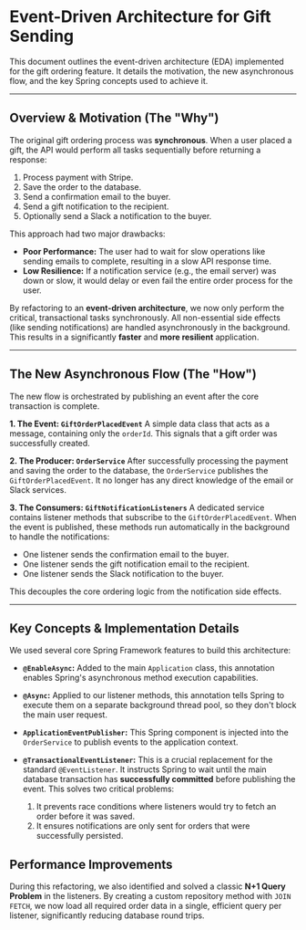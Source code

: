 # Event-Driven Architecture for Gift Sending

This document outlines the event-driven architecture (EDA) implemented for the gift ordering feature. It details the motivation, the new asynchronous flow, and the key Spring concepts used to achieve it.

---

## Overview & Motivation (The "Why")

The original gift ordering process was **synchronous**. When a user placed a gift, the API would perform all tasks sequentially before returning a response:

1.  Process payment with Stripe.
2.  Save the order to the database.
3.  Send a confirmation email to the buyer.
4.  Send a gift notification to the recipient.
5.  Optionally send a Slack a notification to the buyer.

This approach had two major drawbacks:
* **Poor Performance:** The user had to wait for slow operations like sending emails to complete, resulting in a slow API response time.
* **Low Resilience:** If a notification service (e.g., the email server) was down or slow, it would delay or even fail the entire order process for the user.

By refactoring to an **event-driven architecture**, we now only perform the critical, transactional tasks synchronously. All non-essential side effects (like sending notifications) are handled asynchronously in the background. This results in a significantly **faster** and **more resilient** application.

---

## The New Asynchronous Flow (The "How")

The new flow is orchestrated by publishing an event after the core transaction is complete.

**1. The Event: `GiftOrderPlacedEvent`**
A simple data class that acts as a message, containing only the `orderId`. This signals that a gift order was successfully created.

**2. The Producer: `OrderService`**
After successfully processing the payment and saving the order to the database, the `OrderService` publishes the `GiftOrderPlacedEvent`. It no longer has any direct knowledge of the email or Slack services.

**3. The Consumers: `GiftNotificationListeners`**
A dedicated service contains listener methods that subscribe to the `GiftOrderPlacedEvent`. When the event is published, these methods run automatically in the background to handle the notifications:
* One listener sends the confirmation email to the buyer.
* One listener sends the gift notification email to the recipient.
* One listener sends the Slack notification to the buyer.

This decouples the core ordering logic from the notification side effects.

---

## Key Concepts & Implementation Details

We used several core Spring Framework features to build this architecture:

* **`@EnableAsync`:** Added to the main `Application` class, this annotation enables Spring's asynchronous method execution capabilities.

* **`@Async`:** Applied to our listener methods, this annotation tells Spring to execute them on a separate background thread pool, so they don't block the main user request.

* **`ApplicationEventPublisher`:** This Spring component is injected into the `OrderService` to publish events to the application context.

* **`@TransactionalEventListener`:** This is a crucial replacement for the standard `@EventListener`. It instructs Spring to wait until the main database transaction has **successfully committed** before publishing the event. This solves two critical problems:
  1.  It prevents race conditions where listeners would try to fetch an order before it was saved.
  2.  It ensures notifications are only sent for orders that were successfully persisted.

## Performance Improvements

During this refactoring, we also identified and solved a classic **N+1 Query Problem** in the listeners. By creating a custom repository method with `JOIN FETCH`, we now load all required order data in a single, efficient query per listener, significantly reducing database round trips.
